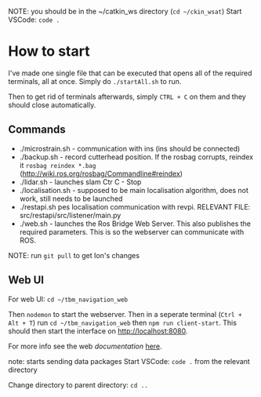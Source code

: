 NOTE: you should be in the ~/catkin_ws directory (`cd ~/ckin_wsat`)
Start VSCode: `code .`

# How to start
I've made one single file that can be executed that opens all of the required terminals, all at once. Simply do `./startAll.sh` to run. 

Then to get rid of terminals afterwards, simply `CTRL + C` on them and they should close automatically. 

## Commands
- ./microstrain.sh - communication with ins (ins should be connected)
- ./backup.sh - record cutterhead position.
    If the rosbag corrupts, reindex it `rosbag reindex *.bag` (http://wiki.ros.org/rosbag/Commandline#reindex)
- ./lidar.sh - launches slam 
    Ctr C - Stop
- ./localisation.sh - supposed to be main localisation algorithm, does not work, still needs to be launched
- ./restapi.sh pes localisation communication with revpi.
RELEVANT FILE: src/restapi/src/listener/main.py
- ./web.sh - launches the Ros Bridge Web Server. This also publishes the required parameters. This is so the webserver can communicate with ROS.
  
NOTE: run `git pull` to get Ion's changes

## Web UI

For web UI: `cd ~/tbm_navigation_web`

Then `nodemon` to start the webserver. Then in a seperate terminal (`Ctrl + Alt + T`) run `cd ~/tbm_navigation_web` then `npm run client-start`. This should then start the interface on [http://localhost:8080](`http://localhost:8080`).

For more info see the web *documentation* [here](https://github.com/aaronp18/tbm_navigation_web).

note: starts sending data packages
Start VSCode: `code .` from the relevant directory

Change directory to parent directory: `cd ..`
